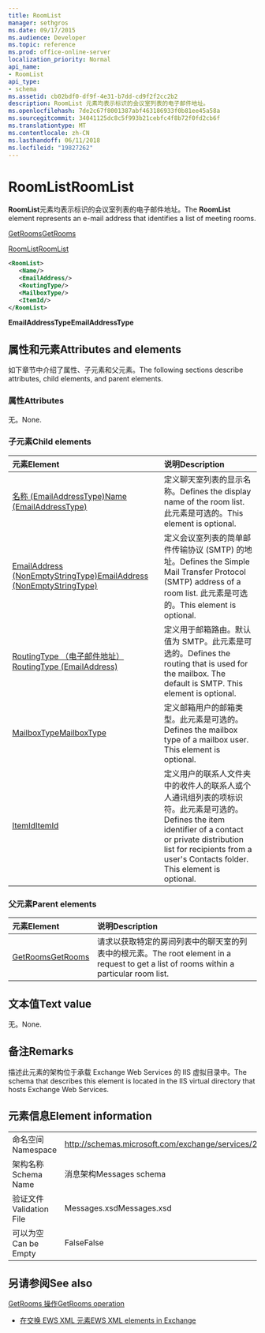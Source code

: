 ```yaml
---
title: RoomList
manager: sethgros
ms.date: 09/17/2015
ms.audience: Developer
ms.topic: reference
ms.prod: office-online-server
localization_priority: Normal
api_name:
- RoomList
api_type:
- schema
ms.assetid: cb02bdf0-df9f-4e31-b7dd-cd9f2f2cc2b2
description: RoomList 元素均表示标识的会议室列表的电子邮件地址。
ms.openlocfilehash: 7de2c67f8001387abf463186933f0b81ee45a58a
ms.sourcegitcommit: 34041125dc8c5f993b21cebfc4f8b72f0fd2cb6f
ms.translationtype: MT
ms.contentlocale: zh-CN
ms.lasthandoff: 06/11/2018
ms.locfileid: "19827262"
---
```

# <a name="roomlist"></a><span data-ttu-id="09c45-103">RoomList</span><span class="sxs-lookup"><span data-stu-id="09c45-103">RoomList</span></span>

<span data-ttu-id="09c45-104">**RoomList**元素均表示标识的会议室列表的电子邮件地址。</span><span class="sxs-lookup"><span data-stu-id="09c45-104">The **RoomList** element represents an e-mail address that identifies a list of meeting rooms.</span></span> 
  
[<span data-ttu-id="09c45-105">GetRooms</span><span class="sxs-lookup"><span data-stu-id="09c45-105">GetRooms</span></span>](getrooms.md)
  
[<span data-ttu-id="09c45-106">RoomList</span><span class="sxs-lookup"><span data-stu-id="09c45-106">RoomList</span></span>](roomlist.md)
  
```XML
<RoomList>
   <Name/>
   <EmailAddress/>
   <RoutingType/>
   <MailboxType/>
   <ItemId/>
</RoomList>
```

 <span data-ttu-id="09c45-107">**EmailAddressType**</span><span class="sxs-lookup"><span data-stu-id="09c45-107">**EmailAddressType**</span></span>
## <a name="attributes-and-elements"></a><span data-ttu-id="09c45-108">属性和元素</span><span class="sxs-lookup"><span data-stu-id="09c45-108">Attributes and elements</span></span>

<span data-ttu-id="09c45-109">如下章节中介绍了属性、子元素和父元素。</span><span class="sxs-lookup"><span data-stu-id="09c45-109">The following sections describe attributes, child elements, and parent elements.</span></span>
  
### <a name="attributes"></a><span data-ttu-id="09c45-110">属性</span><span class="sxs-lookup"><span data-stu-id="09c45-110">Attributes</span></span>

<span data-ttu-id="09c45-111">无。</span><span class="sxs-lookup"><span data-stu-id="09c45-111">None.</span></span>
  
### <a name="child-elements"></a><span data-ttu-id="09c45-112">子元素</span><span class="sxs-lookup"><span data-stu-id="09c45-112">Child elements</span></span>

|<span data-ttu-id="09c45-113">**元素**</span><span class="sxs-lookup"><span data-stu-id="09c45-113">**Element**</span></span>|<span data-ttu-id="09c45-114">**说明**</span><span class="sxs-lookup"><span data-stu-id="09c45-114">**Description**</span></span>|
|:-----|:-----|
|[<span data-ttu-id="09c45-115">名称 (EmailAddressType)</span><span class="sxs-lookup"><span data-stu-id="09c45-115">Name (EmailAddressType)</span></span>](name-emailaddresstype.md) <br/> |<span data-ttu-id="09c45-116">定义聊天室列表的显示名称。</span><span class="sxs-lookup"><span data-stu-id="09c45-116">Defines the display name of the room list.</span></span> <span data-ttu-id="09c45-117">此元素是可选的。</span><span class="sxs-lookup"><span data-stu-id="09c45-117">This element is optional.</span></span>  <br/> |
|[<span data-ttu-id="09c45-118">EmailAddress (NonEmptyStringType)</span><span class="sxs-lookup"><span data-stu-id="09c45-118">EmailAddress (NonEmptyStringType)</span></span>](emailaddress-nonemptystringtype.md) <br/> |<span data-ttu-id="09c45-119">定义会议室列表的简单邮件传输协议 (SMTP) 的地址。</span><span class="sxs-lookup"><span data-stu-id="09c45-119">Defines the Simple Mail Transfer Protocol (SMTP) address of a room list.</span></span> <span data-ttu-id="09c45-120">此元素是可选的。</span><span class="sxs-lookup"><span data-stu-id="09c45-120">This element is optional.</span></span>  <br/> |
|[<span data-ttu-id="09c45-121">RoutingType （电子邮件地址）</span><span class="sxs-lookup"><span data-stu-id="09c45-121">RoutingType (EmailAddress)</span></span>](routingtype-emailaddress.md) <br/> |<span data-ttu-id="09c45-p103">定义用于邮箱路由。默认值为 SMTP。此元素是可选的。</span><span class="sxs-lookup"><span data-stu-id="09c45-p103">Defines the routing that is used for the mailbox. The default is SMTP. This element is optional.</span></span>  <br/> |
|[<span data-ttu-id="09c45-125">MailboxType</span><span class="sxs-lookup"><span data-stu-id="09c45-125">MailboxType</span></span>](mailboxtype.md) <br/> |<span data-ttu-id="09c45-p104">定义邮箱用户的邮箱类型。此元素是可选的。</span><span class="sxs-lookup"><span data-stu-id="09c45-p104">Defines the mailbox type of a mailbox user. This element is optional.</span></span>  <br/> |
|[<span data-ttu-id="09c45-128">ItemId</span><span class="sxs-lookup"><span data-stu-id="09c45-128">ItemId</span></span>](itemid.md) <br/> |<span data-ttu-id="09c45-p105">定义用户的联系人文件夹中的收件人的联系人或个人通讯组列表的项标识符。此元素是可选的。</span><span class="sxs-lookup"><span data-stu-id="09c45-p105">Defines the item identifier of a contact or private distribution list for recipients from a user's Contacts folder. This element is optional.</span></span>  <br/> |
   
### <a name="parent-elements"></a><span data-ttu-id="09c45-131">父元素</span><span class="sxs-lookup"><span data-stu-id="09c45-131">Parent elements</span></span>

|<span data-ttu-id="09c45-132">**元素**</span><span class="sxs-lookup"><span data-stu-id="09c45-132">**Element**</span></span>|<span data-ttu-id="09c45-133">**说明**</span><span class="sxs-lookup"><span data-stu-id="09c45-133">**Description**</span></span>|
|:-----|:-----|
|[<span data-ttu-id="09c45-134">GetRooms</span><span class="sxs-lookup"><span data-stu-id="09c45-134">GetRooms</span></span>](getrooms.md) <br/> |<span data-ttu-id="09c45-135">请求以获取特定的房间列表中的聊天室的列表中的根元素。</span><span class="sxs-lookup"><span data-stu-id="09c45-135">The root element in a request to get a list of rooms within a particular room list.</span></span>  <br/> |
   
## <a name="text-value"></a><span data-ttu-id="09c45-136">文本值</span><span class="sxs-lookup"><span data-stu-id="09c45-136">Text value</span></span>

<span data-ttu-id="09c45-137">无。</span><span class="sxs-lookup"><span data-stu-id="09c45-137">None.</span></span>
  
## <a name="remarks"></a><span data-ttu-id="09c45-138">备注</span><span class="sxs-lookup"><span data-stu-id="09c45-138">Remarks</span></span>

<span data-ttu-id="09c45-139">描述此元素的架构位于承载 Exchange Web Services 的 IIS 虚拟目录中。</span><span class="sxs-lookup"><span data-stu-id="09c45-139">The schema that describes this element is located in the IIS virtual directory that hosts Exchange Web Services.</span></span>
  
## <a name="element-information"></a><span data-ttu-id="09c45-140">元素信息</span><span class="sxs-lookup"><span data-stu-id="09c45-140">Element information</span></span>

|||
|:-----|:-----|
|<span data-ttu-id="09c45-141">命名空间</span><span class="sxs-lookup"><span data-stu-id="09c45-141">Namespace</span></span>  <br/> |http://schemas.microsoft.com/exchange/services/2006/messages  <br/> |
|<span data-ttu-id="09c45-142">架构名称</span><span class="sxs-lookup"><span data-stu-id="09c45-142">Schema Name</span></span>  <br/> |<span data-ttu-id="09c45-143">消息架构</span><span class="sxs-lookup"><span data-stu-id="09c45-143">Messages schema</span></span>  <br/> |
|<span data-ttu-id="09c45-144">验证文件</span><span class="sxs-lookup"><span data-stu-id="09c45-144">Validation File</span></span>  <br/> |<span data-ttu-id="09c45-145">Messages.xsd</span><span class="sxs-lookup"><span data-stu-id="09c45-145">Messages.xsd</span></span>  <br/> |
|<span data-ttu-id="09c45-146">可以为空</span><span class="sxs-lookup"><span data-stu-id="09c45-146">Can be Empty</span></span>  <br/> |<span data-ttu-id="09c45-147">False</span><span class="sxs-lookup"><span data-stu-id="09c45-147">False</span></span>  <br/> |
   
## <a name="see-also"></a><span data-ttu-id="09c45-148">另请参阅</span><span class="sxs-lookup"><span data-stu-id="09c45-148">See also</span></span>



[<span data-ttu-id="09c45-149">GetRooms 操作</span><span class="sxs-lookup"><span data-stu-id="09c45-149">GetRooms operation</span></span>](getrooms-operation.md)


- [<span data-ttu-id="09c45-150">在交换 EWS XML 元素</span><span class="sxs-lookup"><span data-stu-id="09c45-150">EWS XML elements in Exchange</span></span>](ews-xml-elements-in-exchange.md)

